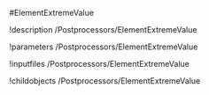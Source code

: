 <!-- MOOSE Object Documentation Stub: Remove this when content is added. -->
#ElementExtremeValue

!description /Postprocessors/ElementExtremeValue

!parameters /Postprocessors/ElementExtremeValue

!inputfiles /Postprocessors/ElementExtremeValue

!childobjects /Postprocessors/ElementExtremeValue

